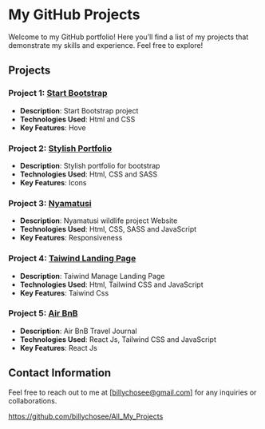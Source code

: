 # My GitHub Projects  

Welcome to my GitHub portfolio! Here you’ll find a list of my projects that demonstrate my skills and experience. Feel free to explore!  

## Projects  

### Project 1: [Start Bootstrap](https://billychosee.github.io/project1/)  
- **Description**: Start Bootstrap project  
- **Technologies Used**: Html and CSS 
- **Key Features**: Hove

### Project 2: [Stylish Portfolio](https://billychosee.github.io/project-2nd/)  
- **Description**: Stylish portfolio for bootstrap  
- **Technologies Used**: Html, CSS and SASS
- **Key Features**: Icons

### Project 3: [Nyamatusi](https://billychosee.github.io/project3rd/)  
- **Description**: Nyamatusi wildlife project Website 
- **Technologies Used**: Html, CSS, SASS and JavaScript
- **Key Features**: Responsiveness
  
### Project 4: [Taiwind Landing Page](https://billychosee.github.io/project3rd/)  
- **Description**: Taiwind Manage Landing Page
- **Technologies Used**: Html, Tailwind CSS and JavaScript
- **Key Features**: Taiwind Css

### Project 5: [Air BnB](https://billychosee.github.io/project3rd/)  
- **Description**: Air BnB Travel Journal
- **Technologies Used**: React Js, Tailwind CSS and JavaScript
- **Key Features**: React Js

## Contact Information  

Feel free to reach out to me at [billychosee@gmail.com] for any inquiries or collaborations.

https://github.com/billychosee/All_My_Projects